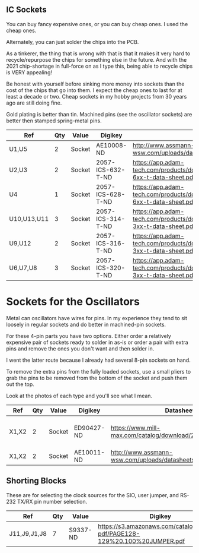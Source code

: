 
## IC Sockets

You can buy fancy expensive ones, or you can buy cheap ones.
I used the cheap ones.  

Alternately, you can just solder the chips into the PCB.

As a tinkerer, the thing that is wrong with that is that it makes it very hard to 
recycle/repurpose the chips for something else in the future.  And with the 2021
chip-shortage in full-force on as I type this, being able to recycle chips is 
VERY appealing!

Be honest with yourself before sinking more money into sockets than the cost of the chips 
that go into them.  I expect the cheap ones to last for at least a decade or two.  Cheap
sockets in my hobby projects from 30 years ago are still doing fine.

Gold plating is better than tin.  Machined pins (see the oscillator sockets) are better then
stamped spring-metal pins. 


Ref | Qty | Value | Digikey | Datasheet | Description
----|-----|-------|---------|-----------|------------
U1,U5 | 2 | Socket | AE10008-ND | http://www.assmann-wsw.com/uploads/datasheets/ASS_0810_CO.pdf | DIP-40
U2,U3 | 2 | Socket | 2057-ICS-632-T-ND | https://app.adam-tech.com/products/download/data_sheet/199581/ics-6xx-t-data-sheet.pdf | DIP-32
U4 | 1 | Socket | 2057-ICS-628-T-ND | https://app.adam-tech.com/products/download/data_sheet/199581/ics-6xx-t-data-sheet.pdf | DIP-28
U10,U13,U11 | 3 | Socket | 2057-ICS-314-T-ND | https://app.adam-tech.com/products/download/data_sheet/199582/ics-3xx-t-data-sheet.pdf | DIP-14
U9,U12 | 2 | Socket | 2057-ICS-316-T-ND | https://app.adam-tech.com/products/download/data_sheet/199582/ics-3xx-t-data-sheet.pdf | DIP-16
U6,U7,U8 | 3 | Socket | 2057-ICS-320-T-ND | https://app.adam-tech.com/products/download/data_sheet/199582/ics-3xx-t-data-sheet.pdf | DIP-20

# Sockets for the Oscillators

Metal can oscillators have wires for pins.  In my experience they tend to sit loosely in 
regular sockets and do better in machined-pin sockets.

For these 4-pin parts you have two options.  Either order a relatively expensive pair of 
sockets ready to solder in as-is or order a pair with extra pins and remove the ones you don't
want and then solder in. 

I went the latter route because I already had several 8-pin sockets on hand.

To remove the extra pins from the fully loaded sockets, use a small pliers to grab the pins 
to be removed from the bottom of the socket and push them out the top.

Look at the photos of each type and you'll see what I mean.

Ref | Qty | Value | Digikey | Datasheet | Description
----|-----|-------|---------|-----------|------------
X1,X2 | 2 | Socket | ED90427-ND | https://www.mill-max.com/catalog/download/2017-11:134.pdf | OSC-4 (a whopping $1.50 each!)
X1,X2 | 2 | Socket | AE10011-ND | http://www.assmann-wsw.com/uploads/datasheets/ASS_4852_CO.pdf | DIP-8 ($.50 each)


## Shorting Blocks

These are for selecting the clock sources for the SIO, user jumper, and 
RS-232 TX/RX pin number selection.

Ref | Qty | Value | Digikey | Datasheet | Description
----|-----|-------|---------|-----------|------------
J11,J9,J1,J8 | 7 | S9337-ND | https://s3.amazonaws.com/catalogspreads-pdf/PAGE128-129%20.100%20JUMPER.pdf | Shorting Block | Shorting Jumper
